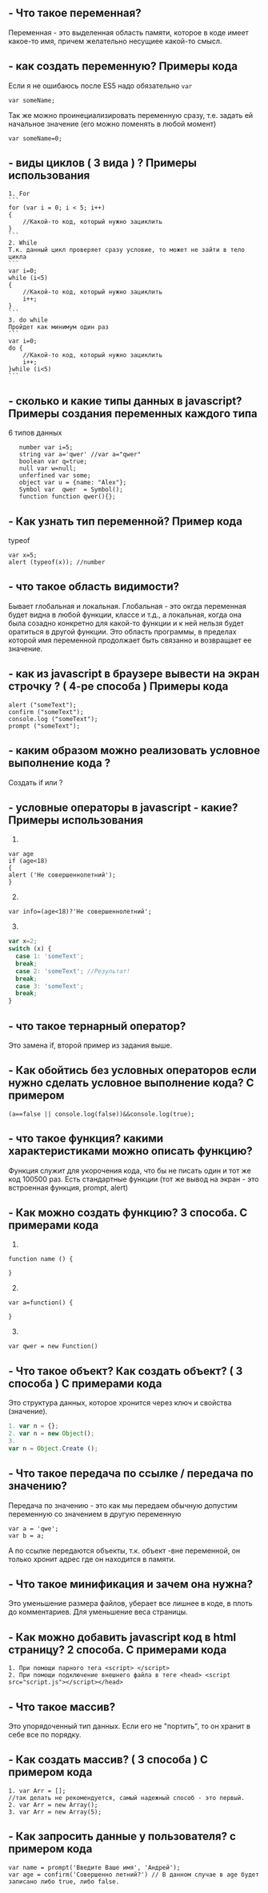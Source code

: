 ﻿## - Что такое переменная?
Переменная - это выделенная область памяти, которое в коде имеет какое-то имя, причем желательно несущиее какой-то смысл.
## -  как создать переменную? Примеры кода
Если я не ошибаюсь после ES5 надо обязательно `var`
```
var someName;
```
Так же можно проинециализировать переменную сразу, т.е. задать ей начальное значение (его можно поменять в любой момент)
```
var someName=0;
```
## - виды циклов ( 3 вида ) ? Примеры использования
	1. For
	```
	for (var i = 0; i < 5; i++)
	{
	    //Какой-то код, который нужно зациклить
	}
	```
	2. While
	Т.к. данный цикл проверяет сразу условие, то может не зайти в тело цикла
	```
	var i=0;
	while (i<5)
	{
	    //Какой-то код, который нужно зациклить
	    i++;
	}
	```
	3. do while
	Пройдет как минимум один раз
	```
	var i=0;
	do {
	    //Какой-то код, который нужно зациклить
	    i++;
	}while (i<5)
	```
## - сколько и какие типы данных в javascript? Примеры создания переменных каждого типа
6 типов данных
 ```
	number var i=5;
	string var a='qwer' //var a="qwer"
	boolean var q=true;
	null var w=null;
	unferfined var some;
	object var u = {name: "Alex"};
	Symbol var  qwer  = Symbol();
	function function qwer(){};
```

## - Как узнать тип переменной? Пример кода
typeof
```
var x=5;
alert (typeof(x)); //number
```
## - что такое область видимости?
Бывает глобальная и локальная. Глобальная - это окгда переменная будет видна в любой функции, классе и т.д., а локальная, когда она была созадно конкретно для какой-то функции и к ней нельзя будет оратиться в другой функции. Это область программы, в пределах которой имя переменной продолжает быть связанно и возвращает ее значение.
## - как из  javascript в брaузере вывести на экран строчку ? ( 4-ре способа ) Примеры кода
```
alert ("someText");
confirm ("someText");
console.log ("someText");
prompt ("someText");
```
## - каким образом можно реализовать условное выполнение кода ? 
Создать if или ?
## -  условные операторы в javascript - какие? Примеры использования
 1. 
```
var age
if (age<18) 
{
alert ('Не совершеннолетний');
}
```
 2.
```
var info=(age<18)?'Не совершеннолетний';
```
 3. 
 ```javascript
 var x=2;
switch (x) {
   case 1: 'someText';
   break;
   case 2: 'someText'; //Результат!
   break;
   case 3: 'someText';
   break;
}
```
## - что такое тернарный оператор?
Это замена if, второй пример из задания выше.
## - Как обойтись без условных операторов если нужно сделать условное выполнение кода? С примером
```
(a==false || console.log(false))&&console.log(true);
```
## - что такое функция? какими характеристиками можно описать функцию?
Функция служит для укорочения кода, что бы не писать один и тот же код 100500 раз. Есть стандартные функции (тот же вывод на экран - это встроенная функция, prompt, alert)
## - Как можно создать функцию? 3 способа. C примерами кода
 1.
```
function name () {

}
```
 2.
```
var a=function() {

}
```
 3.
```
var qwer = new Function()
```
## - Что такое объект? Как создать объект? ( 3 способа ) С примерами кода
Это структура данных, которое хронится через ключ и свойства (значение).
```javascript
1. var n = {};
2. var n = new Object();
3. 
var n = Object.Create ();
```
## - Что такое передача по ссылке / передача по значению?
Передача по значению - это как мы передаем обычную допустим переменную со значением в другую переменную
```
var a = 'qwe';
var b = a;
```
А по ссылке передаются объекты, т.к. объект -вне переменной, он только хронит адрес где он находится в памяти.
## - Что такое минификация и зачем она нужна?
Это уменьшение размера файлов, уберает все лишнее в коде, в плоть до комментариев. Для уменьшение веса страницы.
## - Как можно добавить javascript код в html страницу? 2 способа. C примерами кода
```
1. При помощи парного тега <script> </script>
2. При помощи подключение внешнего файла в теге <head> <script src="script.js"></script></head>
```
## - Что такое массив? 
Это упорядоченный тип данных. Если его не "портить", то он хранит в себе все по порядку.
## - Как создать массив? ( 3 способа ) С примером кода
```
1. var Arr = [];
//так делать не рекомендуется, самый надежный способ - это первый.
2. var Arr = new Array();
3. var Arr = new Array(5);
```
## - Как запросить данные у пользователя? с примером кода
```
var name = prompt('Введите Ваше имя', 'Андрей');
var age = confirm('Совершенно летний?') // В данном случае в age будет записано либо true, либо false.
```
